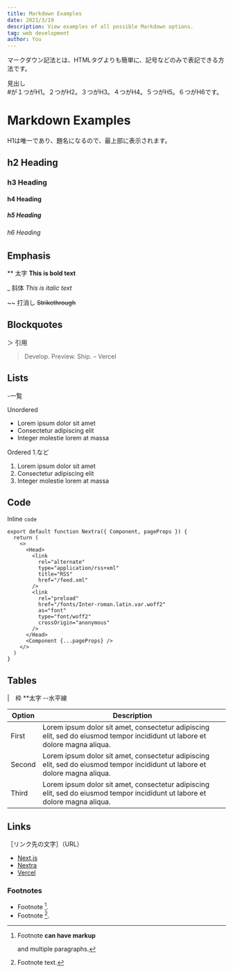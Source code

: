```yaml
---
title: Markdown Examples
date: 2021/3/19
description: View examples of all possible Markdown options.
tag: web development
author: You
---
```

マークダウン記法とは、HTMLタグよりも簡単に、記号などのみで表記できる方法です。  

見出し  
#が１つがH1。２つがH2。３つがH3。４つがH4。５つがH5。６つがH6です。  

# Markdown Examples
H1は唯一であり、題名になるので、最上部に表示されます。

## h2 Heading

### h3 Heading

#### h4 Heading

##### h5 Heading

###### h6 Heading

## Emphasis

** 太字
**This is bold text**

_ 斜体
_This is italic text_

~~ 打消し
~~Strikethrough~~

## Blockquotes
＞ 引用
> Develop. Preview. Ship. – Vercel

## Lists
-一覧

Unordered

- Lorem ipsum dolor sit amet
- Consectetur adipiscing elit
- Integer molestie lorem at massa

Ordered
1.など

1. Lorem ipsum dolor sit amet
2. Consectetur adipiscing elit
3. Integer molestie lorem at massa

## Code

Inline `code`

```
export default function Nextra({ Component, pageProps }) {
  return (
    <>
      <Head>
        <link
          rel="alternate"
          type="application/rss+xml"
          title="RSS"
          href="/feed.xml"
        />
        <link
          rel="preload"
          href="/fonts/Inter-roman.latin.var.woff2"
          as="font"
          type="font/woff2"
          crossOrigin="anonymous"
        />
      </Head>
      <Component {...pageProps} />
    </>
  )
}
```

## Tables
|　枠
**太字
--水平線

| **Option** | **Description**                                                                                                             |
| ---------- | --------------------------------------------------------------------------------------------------------------------------- |
| First      | Lorem ipsum dolor sit amet, consectetur adipiscing elit, sed do eiusmod tempor incididunt ut labore et dolore magna aliqua. |
| Second     | Lorem ipsum dolor sit amet, consectetur adipiscing elit, sed do eiusmod tempor incididunt ut labore et dolore magna aliqua. |
| Third      | Lorem ipsum dolor sit amet, consectetur adipiscing elit, sed do eiusmod tempor incididunt ut labore et dolore magna aliqua. |

## Links
［リンク先の文字］（URL）
- [Next.js](https://nextjs.org)
- [Nextra](https://nextra.vercel.app/)
- [Vercel](http://vercel.com)

### Footnotes

- Footnote [^1].
- Footnote [^2].

[^1]: Footnote **can have markup**

    and multiple paragraphs.

[^2]: Footnote text.
